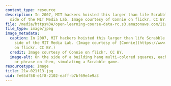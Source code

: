 ```yaml
---
content_type: resource
description: In 2007, MIT hackers hoisted this larger than life Scrabble game to the
  side of the MIT Media Lab. Image courtesy of Connie on flickr. CC BY.
file: /media/https%3A/open-learning-course-data-rc.s3.amazonaws.com/21w-021-writing-and-experience-mit-inside-live-fall-2013/fe65df58e1f82102eaffb7bf69e4e9a3_21w-021f13.jpg
file_type: image/jpeg
image_metadata:
  caption: In 2007, MIT hackers hoisted this larger than life Scrabble game to the
    side of the MIT Media Lab. (Image courtesy of [Connie](https://www.flickr.com/photos/conbon/2109565788/in/photolist-2oWySM-4dq5pW-65YKmt-7RNm55-4gTG9k-7wcgwB-9585sQ-8qaZhH-6vgTQu-7TXwvY-4BxMyv-yp83w-4g9nvD-9fST2E-8XGa7-4u6oxF-8jFtRF-5dWvv9-a6fDFr-ayorUT-4Gu1nL-6LpgC5-6Lk8nT-7P3AFn-7derbu-7L4yzE-ayrggw-ayrf9G-ayr9gY-ayrcbm-ayrgpU-ayosai-ayoynH-ayozQF-ayreQ7-ayovBn-ayouit-ayozBi-ayoxBc-ayoxhz-ayrduw-ayov66-ayr9GA-ayoqyR-ayre5d-ayotBr-ayrfDY-ayrdZh-ayrcZd-ayovYT/)
    on flickr. CC BY.)
  credit: Image courtesy of Connie on flickr. CC BY.
  image-alt: On the side of a building hang multi-colored squares, each with a letter
    or phrase on them, simulating a Scrabble game.
resourcetype: Image
title: 21w-021f13.jpg
uid: fe65df58-e1f8-2102-eaff-b7bf69e4e9a3
---
```

